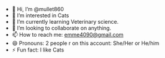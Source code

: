 - 👋 Hi, I’m @mullet860
- 👀 I’m interested in Cats
- 🌱 I’m currently learning Veterinary science.
- 💞️ I’m looking to collaborate on anything.
- 📫 How to reach me: emme4090@gmail.com
- 😄 Pronouns: 2 people r on this account: She/Her or He/him
- ⚡ Fun fact: I like Cats

<!---
mullet860/mullet860 is a ✨ special ✨ repository because its `README.md` (this file) appears on your GitHub profile.
You can click the Preview link to take a look at your changes.
--->
